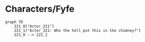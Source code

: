 # Characters/Fyfe


```mermaid
graph TD
    221_0["Actor_221"]
    221_1["Actor_221: Who the hell put this in the chimney?"]
    221_0 --> 221_1
```